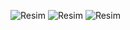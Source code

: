 ![Resim](https://pbs.twimg.com/media/EJqI0yKWoAAJKRk?format=png&name=900x900)
![Resim](https://pbs.twimg.com/media/EJqI0yBWkAAhnSy?format=png&name=900x900)
![Resim](https://pbs.twimg.com/media/EJqI0yHX0AIvVfN?format=png&name=small)